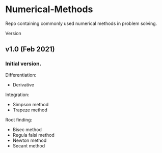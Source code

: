# Numerical-Methods
Repo containing commonly used numerical methods in problem solving.

Version

## v1.0 (Feb 2021)
### Initial version.
  
Differentiation:
- Derivative 

Integration:
- Simpson method
- Trapeze method

Root finding:
- Bisec method
- Regula falsi method
- Newton method
- Secant method
